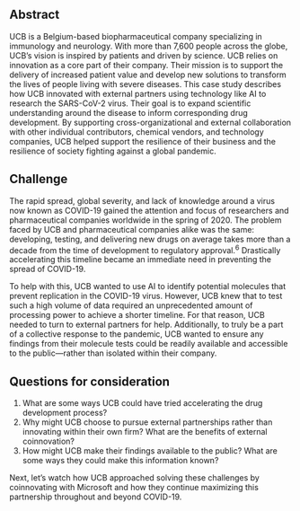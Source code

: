 ## Abstract 

UCB is a Belgium-based biopharmaceutical company specializing in immunology and neurology. With more than 7,600 people across the globe, UCB’s vision is inspired by patients and driven by science. UCB relies on innovation as a core part of their company. Their mission is to support the delivery of increased patient value and develop new solutions to transform the lives of people living with severe diseases. This case study describes how UCB innovated with external partners using technology like AI to research the SARS-CoV-2 virus. Their goal is to expand scientific understanding around the disease to inform corresponding drug development. By supporting cross-organizational and external collaboration with other individual contributors, chemical vendors, and technology companies, UCB helped support the resilience of their business and the resilience of society fighting against a global pandemic.

## Challenge

The rapid spread, global severity, and lack of knowledge around a virus now known as COVID-19 gained the attention and focus of researchers and pharmaceutical companies worldwide in the spring of 2020. The problem faced by UCB and pharmaceutical companies alike was the same: developing, testing, and delivering new drugs on average takes more than a decade from the time of development to regulatory approval.<sup>6</sup> Drastically accelerating this timeline became an immediate need in preventing the spread of COVID-19.

To help with this, UCB wanted to use AI to identify potential molecules that prevent replication in the COVID-19 virus. However, UCB knew that to test such a high volume of data required an unprecedented amount of processing power to achieve a shorter timeline. For that reason, UCB needed to turn to external partners for help. Additionally, to truly be a part of a collective response to the pandemic, UCB wanted to ensure any findings from their molecule tests could be readily available and accessible to the public—rather than isolated within their company.

## Questions for consideration

1. What are some ways UCB could have tried accelerating the drug development process?
1. Why might UCB choose to pursue external partnerships rather than innovating within their own firm? What are the benefits of external coinnovation?
1. How might UCB make their findings available to the public? What are some ways they could make this information known?

Next, let’s watch how UCB approached solving these challenges by coinnovating with Microsoft and how they continue maximizing this partnership throughout and beyond COVID-19.
